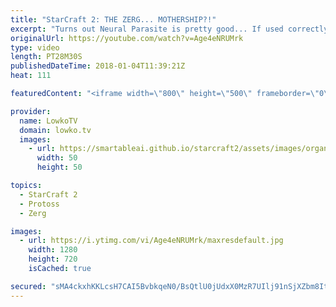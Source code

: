 ```yaml
---
title: "StarCraft 2: THE ZERG... MOTHERSHIP?!"
excerpt: "Turns out Neural Parasite is pretty good... If used correctly. Subscribe for more videos: http://lowko.tv/youtube Epic Zerg vs Protoss: https://goo.gl/qeUdf6  A very fun match of Gold League Zerg versus Protoss. In this game the Zerg player decides to go for a strategy that is a little uncommon. Eventually,"
originalUrl: https://youtube.com/watch?v=Age4eNRUMrk
type: video
length: PT28M30S
publishedDateTime: 2018-01-04T11:39:21Z
heat: 111

featuredContent: "<iframe width=\"800\" height=\"500\" frameborder=\"0\" src=\"https://www.youtube.com/embed/Age4eNRUMrk\" allow=\"accelerometer; autoplay; encrypted-media; gyroscope; picture-in-picture\" allowfullscreen></iframe>"

provider:
  name: LowkoTV
  domain: lowko.tv
  images:
    - url: https://smartableai.github.io/starcraft2/assets/images/organizations/lowko.tv-50x50.jpg
      width: 50
      height: 50

topics:
  - StarCraft 2
  - Protoss
  - Zerg

images:
  - url: https://i.ytimg.com/vi/Age4eNRUMrk/maxresdefault.jpg
    width: 1280
    height: 720
    isCached: true

secured: "sMA4ckxhKKLcsH7CAI5BvbkqeN0/BsQtlU0jUdxX0MzR7UIlj91nSjXZbm8It1jxvU8qY7sZSMrnTFGItzOTqjkPxBjfRm6rgbyoE6udiHwXkZWesbeZPnalOyIz5FRUx+Fys870zfOAyrrfdVm2IZ63O7ANtCvXBjZeIHRdodirpBOVpAuaRfNRwBH2KdizAWRKUTBKlNuHOhMcICe6CAlXdO+WsizyXNfFsMOpQt29vr4Xje8LTD4LD5kmxZnE2whHIPn3YOa7itY16/hfk5BpYmC7fQK4XTg+qmcge0wsf7mu22iQWcfs6O0lRt8sz5KBRqGKOq686lZ9YFgylwq4HNFnrJHDoxwq2JdjPbf4ruXISPn/tg/JeifSyveiS9Z8Ay6nPirpV+/ht4W0n4vPgWYr5c5Jx3ajBFFQTLdQzQwgU0m9ERKKpBQ/hSMa;cDZh52J/oreV8Mlf37p6WA=="
---
```


